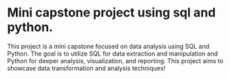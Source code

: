 # Mini capstone project using sql and python.

This project is a mini capstone focused on data analysis using SQL and Python. The goal is to utilize SQL for data extraction and manipulation and Python for deeper analysis, visualization, and reporting. This project aims to showcase data transformation and analysis techniques!
